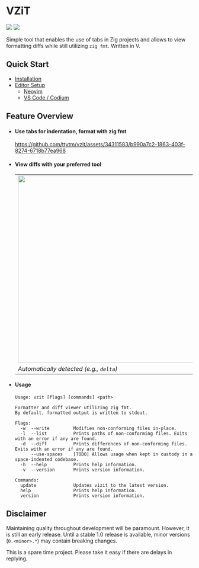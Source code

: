 # VZiT

[badge__build]: https://img.shields.io/github/actions/workflow/status/ttytm/vzit/ci.yml?branch=main&logo=github&logoColor=C0CAF5&labelColor=333
[badge__version]: https://img.shields.io/github/v/release/ttytm/vzit?logo=task&logoColor=C0CAF5&labelColor=333

[![][badge__build]](https://github.com/ttytm/vzit/actions?query=branch%3Amain)
[![][badge__version]](https://github.com/ttytm/vzit/releases/latest)

Simple tool that enables the use of tabs in Zig projects and allows to view formatting diffs while still utilizing `zig fmt`. Written in V.

## Quick Start

- [Installation](https://github.com/ttytm/vzit/wiki/Installation)
- [Editor Setup](https://github.com/ttytm/vzit/wiki/Editor-Setup)
  - [Neovim](https://github.com/ttytm/vzit/wiki/Editor-Setup#neovim)
  - [VS Code / Codium](https://github.com/ttytm/vzit/wiki/Editor-Setup#vs-code--codium)

## Feature Overview

- #### Use tabs for indentation, format with zig fmt

  https://github.com/ttytm/vzit/assets/34311583/b990a7c2-1863-403f-8274-6718b77ea968

- #### View diffs with your preferred tool

  <!-- prettier-ignore -->
  |   |   |
  | - | - |
  | <img width=506 src="https://github.com/ttytm/vzit/assets/34311583/9a42d2ff-f172-4859-b039-b0c2934092b1"> | <img width=506 src="https://github.com/ttytm/vzit/assets/34311583/79e85cf1-02c0-4a06-825c-279c60d6c38a"> |
  | _Automatically detected (e.g., `delta`)_ | _Or explicitly set (e.g., `diff`)_ |

- #### Usage

  ```
  Usage: vzit [flags] [commands] <path>

  Formatter and diff viewer utilizing zig fmt.
  By default, formatted output is written to stdout.

  Flags:
    -w  --write         Modifies non-conforming files in-place.
    -l  --list          Prints paths of non-conforming files. Exits with an error if any are found.
    -d  --diff          Prints differences of non-conforming files. Exits with an error if any are found.
        --use-spaces    [TODO] Allows usage when kept in custody in a space-indented codebase.
    -h  --help          Prints help information.
    -v  --version       Prints version information.

  Commands:
    update              Updates vizit to the latest version.
    help                Prints help information.
    version             Prints version information.
  ```

## Disclaimer

Maintaining quality throughout development will be paramount.
However, it is still an early release. Until a stable 1.0 release is available, minor versions (`0.<minor>.*`) may contain breaking changes.

This is a spare time project. Please take it easy if there are delays in replying.
